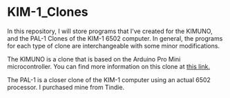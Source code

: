 # KIM-1_Clones
In this repository, I will store programs that I've created for the KIMUNO, and the PAL-1 Clones of the KIM-1 6502 computer.  In general, the programs for each type of clone are interchangeable with some minor modifications.<p>
The KIMUNO is a clone that is based on the Arduino Pro Mini microcontroller.  You can find more information on this clone at <a href="https://obsolescence.wixsite.com/obsolescence/kim-uno-summary-c1uuh">this link.</a><p>
The PAL-1 is a closer clone of the KIM-1 computer using an actual 6502 processor.  I purchased mine from Tindie. 
